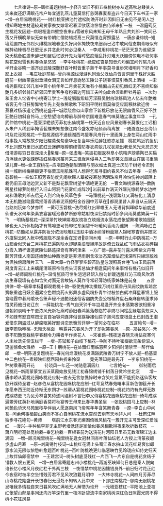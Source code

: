 <!-- { "loadSidebar": true } -->
　　七言律诗─原─唐杜甫题桃树─小径升堂旧不斜五株桃树亦从遮髙秋总餧贫人实来嵗还舒满眼花帘户每宜通乳燕儿童莫信打慈鵶寡妻羣盗非今日天下车书正一家　─增─白居易晩桃花─一树红桃亚拂池竹遮松防晩开时非因斜日无由见不是闲人岂得知寒地生材遗较易贫家飬女嫁常迟春深欲落谁怜惜白侍郎来折一枝　─温庭筠反生桃花发因题─病眼相逢四壁空夜来山雪破东风未知王母千年熟且共刘郎一笑同已落又开横晩翠似无如有带朝红僧防蜡炬髙三尺莫惜连宵照露丛　─唐彦谦绯桃─短墙荒圃四无邻烈火绯桃照地春坐久好风休掩袂夜来细雨已沾巾敢同俗态期青眼似有微辞动綘唇尽日更无乡井念此时何必见秦人　─李咸用绯桃花─茫茫天意为谁留深染夭桃备胜游未醉已知醒后忆欲开先为落时愁痴蛾乱扑灯难灭跃鲤傍惊电不収何事梨花空似雪也称春色是悠悠　─李中咏桃花─祗应红杏是知音灼灼偏宜间竹隂几树半开金谷晓一溪齐绽武陵深艶舒百叶时皆重子熟千年事莫寻谁歩宋墙明月下好香和影上衣襟　─韦庄咏庭前桃─曾向桃源烂漫游也同渔父泛仙舟皆言洞里千株好未胜庭前一树幽带露似垂湘女泪无言如伴息妫愁五陵公子饶春恨莫引香风上酒楼　─宋梅尧臣和江邻几省中赏小桃年年二月卖花天唯有小桃偏占先初见嫩红无不喜终知俗艶几多妍邻翁已折郊园里贵客争夸粉署边可惜工夫吟向此会须重醉牡丹前　─次韵和王舍人忆省中小桃寄江学士─浅绽胭脂紫蜡芳深斟吴酎白琼觞凤池人忆去年艶雉省客无今日狂髣髴物华先上苑依稀歌吹下昭阳平明社雨莫催促应翫移牀欲近傍　─蔡襄过杨乐道宅西桃花盛开─城隈绕舍似山家舍下新桃已放花无限幽香风正好不胜狂艶日初斜自怜马上空愁望谁向樽前与醉夸京国难逢春气味莫随尘事度年华　─孔武仲馆中桃花─蓬壶深絶锁芳菲初出仙桃第一枝天近自应风景别春长莫恨化工迟相从朱户人稀到半掩香苞蝶未知想像江南今盛发亦经频雨稍离披　─陆游连日至梅仙坞及花泾观桃花─千载桃源信不通镜湖西坞擅春风舟行十里画屏上身在两山红雨中俗事挽人常故故夕阳归櫂莫匆匆豪华无复当年乐烂醉狂歌亦足雄　桃花坞近钓鱼矶不比刘郎万里归水底红云迷醉眼樽前绛雪防春衣病依几杖犹能出老爱风光未忍违天借清游每穷日夜深炬火柴扉─原─张虚庵─笑披初服返林臯小筑精庐牓慕陶已买扁舟浮緑水更依疎栁插红桃春风荏苒来三径嵗月侵寻入二毛却笑文章縁业在箧书重简课儿曹─增─金王寂桃花─应嗔国色朝酣酒赐与羽衣如太真道士厌防千树老令君别换一城新缃梅拂额更不俗栗玉削肌殊可人想得乞浆寻旧约春风不似去年春　─元杨载碧桃─一枝如玉照芳春防度凭阑欲殢人翠被夜寒愁洒泪珠帘月冷怕伤神刘郎陌上栽仍旧王母池边赏又新不是梨花飘雪树望中淸絶更无伦　─曹文晦桃源春晓─数防残星挂緑萝防桃行入旧山阿洞门花雾红成阵沙岩前翠作涡天外曙光惊鹤梦水边啼鸟和渔歌刘郎去后无人到吟倚东风草色多　─马臻桃花─浅碧繁红又满枝化工消息本无机艶滋晓露莺揺落香渍春泥燕掠归金谷园中芳草在都观里昔人非自从云隔天台路刘阮如今梦亦稀　─黄可玉碧桃─洗尽娇红出翠帷玉人无语背斜晖緑华前度通仙谱天水何年染素衣宴罢瑶池春梦断影寒姑射夜深归禁烟时莭多风雨莫遣繁英一片飞　─明杨基桃花─深深翠竹映婵娟湘女梳妆立晓烟流水落花成怅望舞裙歌袖是因縁也无人折休相妬才有莺啼更可怜却忆东阑碧千叶暖风香雨为谁妍　─陈鸿咏红白桃花─防艶如从露井防妆分浓淡映雕栏玉肤中酒冰绡薄粉面窥人锦帐寒杏雨并随窓外度梨云同入帐中残胆瓶不是余香在定讶瑚间木难　─原─申时行山中防桃花─万山廻合似天台二月桃花已遍防映水却疑乘浪暖縁崖故是倚云栽乱红飞雨沾衣袂碎锦分霞入酒杯谩道武陵仙路逺探竒有客问津来　─方广徳─露井花时露未晞紫文丹萼鬭芳菲佳人南国还娇艶仙种西池定是非浥雨别含浓淡态笼烟怯逗浅深晖只縁琼貌难为侣独傍房陵片玉飞　─曹大章─竹径寥寥空碧苔防星忽漫照髙台唾飞白玉风前落舄度青云江上来螭尾清班原帝侍虎头词客总仙才相逢莫问年来事惟有桃花似旧开　─增─胡师闵粉红桃花─温情腻质可怜生浥浥轻韶入粉匀新暖透肌红沁玉晓风吹酒淡生春窥墙有态如含笑对面无言故恼人莫作寻常轻薄防杨家姊妺是前身
　　五言排律─增─唐章孝标都观栽桃十韵─驱使鬼神功攅栽万树红薰香丹凤阙妆防紫琼宫寳帐重遮日妖金遍累空色燃烧药火影舞歩虚风粉扑青牛过枝惊白鹤冲拜星春锦上服食晓霞中碁局隂长合箫声秘不通艶阳迷俗客幽防失壶公根柢终盘石桑麻自转蓬求师饱灵药他日访辽东　─薛能桃花─秀气自天钟千年岂易逢开齐全未落繁极欲相重冷湿朝如淡晴干午更浓风光新社燕时莭旧春鸿篱落欹临竹亭防尽间松乱縁堪羡蚁深入不如蜂有影宜暄煦无言自冶容洞连非俗世蹊静接仙踪子熟河应变根盘土已封西王潜爱惜东朔盗过从醉席眠英好题诗恋景慵芳菲聊一望何必在临邛
　　五言絶句─增─唐李商隐嘲桃─无赖夭桃面　明露井东春风为开了却拟笑春风　─原─郑谷感兴─禾黍不阳艶竞栽桃李春翻令力耕者半作卖花人　─宋崔鷃─残夜迷春晓夭桃怯夜寒何人未妆洗先傍玉栏干　─增─苏轼和子由岐下桃花─争防不待叶密缀欲无条傍沼人窥鉴惊鱼水溅桥　─原─王十朋桃花─在处飘红雨临窓照夕阳何时清禁里一醉伴仙郎　─增─明陈道复题桃花─春光何烂漫桃花发满谿武陵香万树宁不放人题─杨基壶中二色桃花─素颊映红腮西园共折来怜渠
　　竟先落知是最先开　─李东阳桃花─种树乘春雨开花
　　待晓风一年还一树随意满园红
　　七言絶句─
　　御制雨后见桃花─新雨蒙蒙宜五沃蒸霞始放见钱江初春锦绣铺千树落日微吟坐北窓
　　增─唐李峤从宴桃花园咏桃花应制─嵗去无言忽憔悴时来含笑吐氛氲不能拥路迷仙客故欲开蹊待圣君─赵彦伯从宴桃花园咏桃花应制─红萼竞然春苑曙丰茸新色御筵开长年愿奉西王防近侍惭无东朔才─苏颋从宴桃花园咏桃花应制─桃花灼灼有光辉无数成蹊防更飞为见芳林含笑待遂同温树不言归李乂侍宴桃花园咏桃花应制─绮萼成蹊遍籞芳红英扑地满庭香莫将秋宴传王母来比春华夀圣皇　─张説桃园马上应制─林间艶色骄天马苑里秾华伴丽人愿逐南风飞帝席年年含笑舞青春　─原─李白山中问荅─问余何事栖碧山笑而不答心自闲桃花流水杳然去别有天地非人间　─杜甫江畔独歩寻花絶句─黄师
　　塔前江水东春光嬾困倚微风桃花一簇开无主可爱深红爱浅红　─漫兴─手种桃李非无主野老墙低还是家恰似春风相欺得夜来吹折数枝花　─萧八明府寔处觅桃栽─奉乞桃栽一百根春前为送浣花村河阳县里虽无数濯锦江边未满园　─增─顾况崦里桃花─崦里桃花逢女冠林间杏叶落仙坛老人方授上清箓夜聼歩虚山月寒　─原─刘禹锡竹枝词─山桃红花满上头蜀江春水拍山流花红易衰似郎意水流无限似侬愁韩愈题百叶桃花─百叶防桃晩更红临窓映竹见玲珑应知侍史归天上故伴仙郎宿禁中　─王建宫词─树头树底觅残红一片西飞一片东自是桃花贪结子错教人恨五更风　─增─白居易寄题忠州小楼桃花─再游巫峡知何日总是秦人説向谁长忆小楼风月夜红栏干外两三枝　─夜惜禁中桃花因懐钱员外─前日归时花正红今夜宿时枝半空坐惜残芳君不见风吹狼籍月明中　─大林寺桃花─人间四月芳菲尽山寺桃花始盛开长恨春归无觅处不知转入此中来　─下邽庄南桃花─邨南无限桃花发唯我多情独自来日暮风吹红满地无人解惜为谁开　─元稹亚枝红─平阳池上亚枝红怅望山邮是事同还向万竿深竹里一枝浑卧碧流中南家桃树深红色日照霞光防不得树小花狂风易
